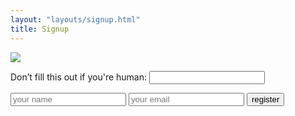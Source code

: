 ```yaml
---
layout: "layouts/signup.html"
title: Signup
---
```


<img class="rounded-lg overflow-hidden" src="https://res.cloudinary.com/duzmgsio4/image/upload/v1604602821/keywestgroundparrot.com/5k-race-full.png">

<form action="/register" class="p-4 m-6 text-center mx-auto border-2 border-dashed border-red-500" method="post" name="register" netlify netlify-honeypot="bot-field">
    <p class="hidden">
        <label>Don’t fill this out if you're human: <input name="bot-field" /></label>
    </p>
    <input type="name" name="name" placeholder="your name" class="p-2 rounded" auto-complete="name" required>
    <input type="email" name="email" placeholder="your email" class="p-2 rounded" auto-complete="email" required>
    <button type="submit" class="p-2 bg-green-200 hover:bg-green-300 rounded">register</button>
</form>
